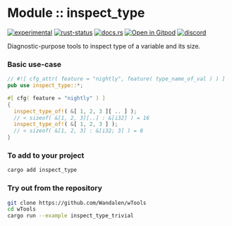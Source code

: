 <!-- {{# generate.module_header{} #}} -->

# Module :: inspect_type

[![experimental](https://raster.shields.io/static/v1?label=stability&message=experimental&color=orange&logoColor=eee)](https://github.com/emersion/stability-badges#experimental) [![rust-status](https://github.com/Wandalen/wTools/actions/workflows/ModuleInspectTypePush.yml/badge.svg)](https://github.com/Wandalen/wTools/actions/workflows/ModuleInspectTypePush.yml) [![docs.rs](https://img.shields.io/docsrs/inspect_type?color=e3e8f0&logo=docs.rs)](https://docs.rs/inspect_type) [![Open in Gitpod](https://raster.shields.io/static/v1?label=try&message=online&color=eee&logo=gitpod&logoColor=eee)](https://gitpod.io/#RUN_PATH=.,SAMPLE_FILE=sample%2Frust%2Finspect_type_trivial%2Fsrc%2Fmain.rs,RUN_POSTFIX=--example%20inspect_type_trivial/https://github.com/Wandalen/wTools) [![discord](https://img.shields.io/discord/872391416519737405?color=eee&logo=discord&logoColor=eee&label=ask)](https://discord.gg/m3YfbXpUUY)

Diagnostic-purpose tools to inspect type of a variable and its size.

### Basic use-case

<!-- {{# generate.module{} #}} -->

```rust
// #![ cfg_attr( feature = "nightly", feature( type_name_of_val ) ) ]
pub use inspect_type::*;

#[ cfg( feature = "nightly" ) ]
{
  inspect_type_of!( &[ 1, 2, 3 ][ .. ] );
  // < sizeof( &[1, 2, 3][..] : &[i32] ) = 16
  inspect_type_of!( &[ 1, 2, 3 ] );
  // < sizeof( &[1, 2, 3] : &[i32; 3] ) = 8
}

```

### To add to your project

```sh
cargo add inspect_type
```

### Try out from the repository

```sh
git clone https://github.com/Wandalen/wTools
cd wTools
cargo run --example inspect_type_trivial
```
